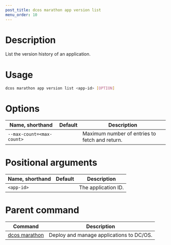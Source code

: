 ```yaml
---
post_title: dcos marathon app version list
menu_order: 10
---
```


# Description
List the version history of an application.

# Usage

```bash
dcos marathon app version list <app-id> [OPTION]
```

# Options

| Name, shorthand | Default | Description |
|---------|-------------|-------------|
| `--max-count=<max-count>`   |             | Maximum number of entries to fetch and return. |

# Positional arguments

| Name, shorthand | Default | Description |
|---------|-------------|-------------|
| `<app-id>`   |             |  The application ID. |

# Parent command

| Command | Description |
|---------|-------------|
| [dcos marathon](/docs/1.9/usage/cli/command-reference/dcos-marathon/) | Deploy and manage applications to DC/OS. |

<!-- # Examples -->